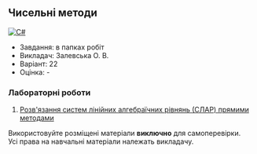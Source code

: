## Чисельні методи

[![C#](https://img.shields.io/badge/c%23-purple?style=for-the-badge&logo=csharp&logoColor=white)](#)

- Завдання: в папках робіт
- Викладач: Залевська О. В.
- Варіант: 22 
- Оцінка: -

### Лабораторні роботи
 1. [Розв'язання систем лінійних алгебраїчних рівнянь (СЛАР) прямими методами](./Lab1/)<br>

Використовуйте розміщені матеріали **виключно** для самоперевірки.<br>
Усі права на навчальні матеріали належать викладачу.
